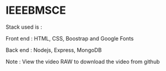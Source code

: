 # IEEEBMSCE

Stack used is : 

Front end : 
HTML, CSS, Boostrap and Google Fonts

Back end :
Nodejs, Express, MongoDB

Note : View the video RAW to download the video from github
